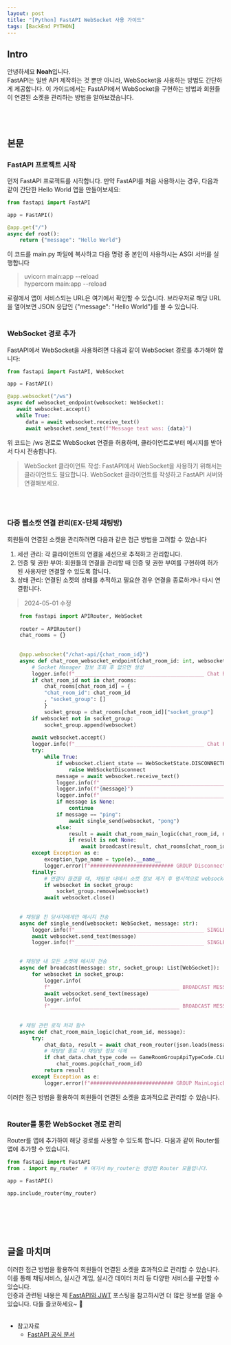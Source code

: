 ```yaml
---
layout: post
title: "[Python] FastAPI WebSocket 사용 가이드"
tags: [BackEnd PYTHON]
---
```


## Intro
안녕하세요 **Noah**입니다.<br/>
FastAPI는 일반 API 제작하는 것 뿐만 아니라, WebSocket을 사용하는 방법도 간단하게 제공합니다.
이 가이드에서는 FastAPI에서 WebSocket을 구현하는 방법과 회원들이 연결된 소켓을 관리하는 방법을 알아보겠습니다.
<br/><br/><br/><br/>

## 본문
### FastAPI 프로젝트 시작
먼저 FastAPI 프로젝트를 시작합니다. 만약 FastAPI를 처음 사용하시는 경우, 다음과 같이 간단한 Hello World 앱을 만들어보세요:

```Python
from fastapi import FastAPI

app = FastAPI()

@app.get("/")
async def root():
    return {"message": "Hello World"}
```

이 코드를 main.py 파일에 복사하고 다음 명령 중 본인이 사용하시는 ASGI 서버를 실행합니다
> uvicorn main:app --reload <br/>
> hypercorn main:app --reload

로컬에서 앱이 서비스되는 URL은 여기에서 확인할 수 있습니다. 브라우저로 해당 URL을 열어보면 JSON 응답인 {"message": "Hello World"}를 볼 수 있습니다.
<br/><br/>

### WebSocket 경로 추가
FastAPI에서 WebSocket을 사용하려면 다음과 같이 WebSocket 경로를 추가해야 합니다:
```Python
from fastapi import FastAPI, WebSocket

app = FastAPI()

@app.websocket("/ws")
async def websocket_endpoint(websocket: WebSocket):
   await websocket.accept()
   while True:
      data = await websocket.receive_text()
      await websocket.send_text(f"Message text was: {data}")
```
위 코드는 /ws 경로로 WebSocket 연결을 허용하며, 클라이언트로부터 메시지를 받아서 다시 전송합니다.
> WebSocket 클라이언트 작성: FastAPI에서 WebSocket을 사용하기 위해서는 클라이언트도 필요합니다. WebSocket 클라이언트를 작성하고 FastAPI 서버와 연결해보세요.

<br/><br/>

### 다중 웹소캣 연결 관리(EX-단체 채팅방)
회원들이 연결된 소켓을 관리하려면 다음과 같은 접근 방법을 고려할 수 있습니다
1. 세션 관리: 각 클라이언트의 연결을 세션으로 추적하고 관리합니다.
2. 인증 및 권한 부여: 회원들의 연결을 관리할 때 인증 및 권한 부여를 구현하여 허가된 사용자만 연결할 수 있도록 합니다.
3. 상태 관리: 연결된 소켓의 상태를 추적하고 필요한 경우 연결을 종료하거나 다시 연결합니다.

> 2024-05-01 수정

```Python
    from fastapi import APIRouter, WebSocket
    
    router = APIRouter()
    chat_rooms = {}
   
   
    @app.websocket("/chat-api/{chat_room_id}")
    async def chat_room_websocket_endpoint(chat_room_id: int, websocket: WebSocket):
        # Socket Manager 정보 조회 후 없으면 생성
        logger.info(f"__________________________________________ Chat Room Setting START __________________________________________")
        if chat_room_id not in chat_rooms:
            chat_rooms[chat_room_id] = {
            "chat_room_id": chat_room_id
            , "socket_group": []
            }
            socket_group = chat_rooms[chat_room_id]["socket_group"]
        if websocket not in socket_group:
            socket_group.append(websocket)
    
        await websocket.accept()
        logger.info(f"__________________________________________ Chat Room Setting END __________________________________________")
        try:
            while True:
                if websocket.client_state == WebSocketState.DISCONNECTED:
                    raise WebSocketDisconnect
                message = await websocket.receive_text()
                logger.info(f"__________________________________________ GROUP WEBSOCKET REQUEST MESSAGE START __________________________________________")
                logger.info(f"{message}")
                logger.info(f"__________________________________________ GROUP WEBSOCKET REQUEST MESSAGE END __________________________________________")
                if message is None:
                    continue
                if message == "ping":
                    await single_send(websocket, "pong")
                else:
                    result = await chat_room_main_logic(chat_room_id, message)
                    if result is not None:
                        await broadcast(result, chat_rooms[chat_room_id]["socket_group"])
        except Exception as e:
            exception_type_name = type(e).__name__
            logger.error(f"########################### GROUP Disconnect Title : {exception_type_name}")
        finally:
            # 연결이 끊겼을 때, 채팅방 내에서 소캣 정보 제거 후 명시적으로 websocket.close()를 호출하여 연결을 정리
            if websocket in socket_group:
                socket_group.remove(websocket)
            await websocket.close()
   
   
    # 채팅을 친 당사자에게만 메시지 전송
    async def single_send(websocket: WebSocket, message: str):
        logger.info(f"__________________________________________ SINGLE_SEND MESSAGE START __________________________________________")
        await websocket.send_text(message)
        logger.info(f"__________________________________________ SINGLE_SEND MESSAGE END __________________________________________")

   
    # 채팅방 내 모든 소켓에 메시지 전송
    async def broadcast(message: str, socket_group: List[WebSocket]):
        for websocket in socket_group:
            logger.info(
            f"__________________________________________ BROADCAST MESSAGE START __________________________________________")
            await websocket.send_text(message)
            logger.info(
            f"__________________________________________ BROADCAST MESSAGE END __________________________________________")
    
   
    # 채팅 관련 로직 처리 함수
    async def chat_room_main_logic(chat_room_id, message):
        try:
            chat_data, result = await chat_room_router(json.loads(message))
            # 채팅방 종료 시 채팅방 정보 삭제
            if chat_data.chat_type_code == GameRoomGroupApiTypeCode.CLOSE_GAME_ROOM_GROUP.value:
                chat_rooms.pop(chat_room_id)
            return result
        except Exception as e:
            logger.error(f"########################### GROUP MainLogicError : {e}")
```
이러한 접근 방법을 활용하여 회원들이 연결된 소켓을 효과적으로 관리할 수 있습니다.
<br/><br/>

### Router를 통한 WebSocket 경로 관리
Router를 앱에 추가하여 해당 경로를 사용할 수 있도록 합니다. 다음과 같이 Router를 앱에 추가할 수 있습니다.
```Python
from fastapi import FastAPI
from . import my_router  # 여기서 my_router는 생성한 Router 모듈입니다.

app = FastAPI()

app.include_router(my_router)
```
<br/><br/><br/><br/>

## 글을 마치며
이러한 접근 방법을 활용하여 회원들이 연결된 소켓을 효과적으로 관리할 수 있습니다.
이를 통해 채팅서비스, 실시간 게임, 실시간 데이터 처리 등 다양한 서비스를 구현할 수 있습니다.<br/>
인증과 관련된 내용은 제 [FastAPI와 JWT](https://jd6186.github.io/FastAPI_JWT) 포스팅을 참고하시면 더 많은 정보를 얻을 수 있습니다. 다들 즐코하세요~ 🚀
<br/><br/>

* 참고자료
  * [FastAPI 공식 문서](https://fastapi.tiangolo.com/ko/)
